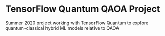 # TensorFlow Quantum QAOA Project
Summer 2020 project working with TensorFlow Quantum to explore quantum-classical hybrid ML models relative to QAOA
